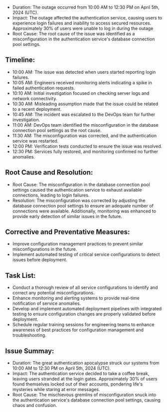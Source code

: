 * Duration: The outage occurred from 10:00 AM to 12:30 PM on April 5th, 2024 (UTC).
* Impact: The outage affected the authentication service, causing users to experience login failures and inability to access secured resources. Approximately 30% of users were unable to log in during the outage
* Root Cause: The root cause of the issue was identified as a misconfiguration in the authentication service's database connection pool settings.

## Timeline:
* 10:00 AM: The issue was detected when users started reporting login failures.
* 10:05 AM: Engineers received monitoring alerts indicating a spike in failed authentication requests.
* 10:10 AM: Initial investigation focused on checking server logs and network connectivity.
* 10:30 AM: Misleading assumption made that the issue could be related to a recent deployment.
* 10:45 AM: The incident was escalated to the DevOps team for further investigation.
* 11:00 AM: DevOps team identified the misconfiguration in the database connection pool settings as the root cause.
* 11:30 AM: The misconfiguration was corrected, and the authentication service was restarted.
* 12:00 PM: Verification tests conducted to ensure the issue was resolved.
* 12:30 PM: Services fully restored, and monitoring confirmed no further anomalies.

## Root Cause and Resolution:
* Root Cause: The misconfiguration in the database connection pool settings caused the authentication service to exhaust available connections, leading to login failures.
* Resolution: The misconfiguration was corrected by adjusting the database connection pool settings to ensure an adequate number of connections were available. Additionally, monitoring was enhanced to provide early detection of similar issues in the future.
## Corrective and Preventative Measures:
* Improve configuration management practices to prevent similar misconfigurations in the future.
* Implement automated testing of critical service configurations to detect issues before deployment.
## Task List:
* Conduct a thorough review of all service configurations to identify and correct any potential misconfigurations.
* Enhance monitoring and alerting systems to provide real-time notification of service anomalies.
* Develop and implement automated deployment pipelines with integrated testing to ensure configuration changes are properly validated before deployment.
* Schedule regular training sessions for engineering teams to enhance awareness of best practices for configuration management and troubleshooting.

## Issue Summay:
* Duration: The great authentication apocalypse struck our systems from 10:00 AM to 12:30 PM on April 5th, 2024 (UTC).
* Impact: The authentication service decided to take a coffee break, leaving users stranded at the login gates. Approximately 30% of users found themselves locked out of their accounts, pondering life's mysteries while staring at error messages.
* Root Cause: The mischievous gremlins of misconfiguration snuck into the authentication service's database connection pool settings, causing chaos and confusion.
